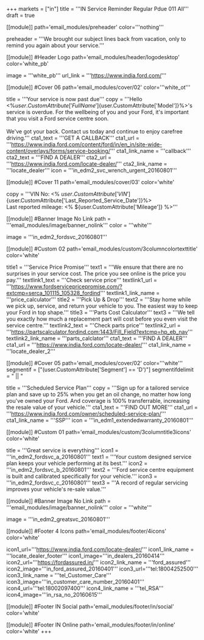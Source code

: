 +++
markets = ["in"]
title = '''IN Service Reminder Regular Pdue 011 All'''
draft = true

[[module]]
path='email_modules/preheader'
color='''nothing'''
   
   preheader = '''We brought our subject lines back from vacation, only to remind you again about your service.'''

[[module]] #Header Logo
path='email_modules/header/logodesktop'
color='white_pb'

  image = '''white_pb'''
  url_link = '''https://www.india.ford.com/'''

[[module]] #Cover 06
path='email_modules/cover/02'
color='''white_ot'''

  title = '''Your service is now past due'''
  copy = '''Hello <%${user.CustomAttribute['FullName']}%><br /><br />Your Ford <%${user.CustomAttribute['Model']}%>'s service is overdue. For the wellbeing of you and your Ford, it's important that you visit a Ford service centre soon.<br /><br />We've got your back. Contact us today and continue to enjoy carefree driving.'''
  cta1_text = '''GET A CALLBACK'''
  cta1_url = '''https://www.india.ford.com/content/ford/in/en_in/site-wide-content/overlays/forms/service-booking/'''
  cta1_link_name = '''callback'''
  cta2_text = '''FIND A DEALER'''
  cta2_url = '''https://www.india.ford.com/locate-dealer/'''
  cta2_link_name = '''locate_dealer'''
  icon = '''in_edm2_svc_wrench_urgent_20160801'''

[[module]] #Cover 11
path='email_modules/cover/03'
color='white'

  copy = '''VIN No: <% ${user.CustomAttribute['VIN']} %><br />Last reported service date: <%${user.CustomAttribute['Last_Reported_Service_Date']}%><br />Last reported mileage: <% ${user.CustomAttribute['Mileage']} %>'''
  
[[module]] #Banner Image No Link
path = '''email_modules/image/banner_nolink'''
color = '''white'''
  
  image = '''in_edm2_fordsvc_20160801'''

[[module]] #Custom 02
path='email_modules/custom/3columncolortexttitle'
color='white'

  title1 = '''Service Price Promise'''
  text1 = '''We ensure that there are no surprises in your service cost. The price you see online is the price you pay.'''
  textlink1_text = '''Check service price'''
  textlink1_url = '''https://www.fordservicepricepromise.com/?extcmp=serca_101115_105328_fordind'''
  textlink1_link_name = '''price_calculator'''
  title2 = '''Pick Up & Drop'''
  text2 = '''Stay home while we pick up, service, and return your vehicle to you. The easiest way to keep your Ford in top shape.'''
  title3 = '''Parts Cost Calculator'''
  text3 = '''We tell you exactly how much a replacement part will cost before you even visit the service centre.'''
  textlink2_text = '''Check parts price'''
  textlink2_url = '''https://partscalculator.fordind.com:1443/Fill_Field?extcmp=hp_eb_nav'''
  textlink2_link_name = '''parts_calclator'''
  cta1_text = '''FIND A DEALER'''
  cta1_url = '''https://www.india.ford.com/locate-dealer/'''
  cta1_link_name = '''locate_dealer_2'''

[[module]] #Cover 05
path='email_modules/cover/02'
color='''white'''
segmentif = ["(user.CustomAttribute['Segment'] == 'D')"]
segmentifdelimit = " || "

  title = '''Scheduled Service Plan'''
  copy = '''Sign up for a tailored service plan and save up to 25% when you get an oil change, no matter how long you've owned your Ford. And coverage is 100% transferrable, increasing the resale value of your vehicle.'''
  cta1_text = '''FIND OUT MORE'''
  cta1_url = '''https://www.india.ford.com/owner/scheduled-service-plan/'''
  cta1_link_name = '''SSP'''
  icon = '''in_edm1_extendedwarranty_20160801'''

[[module]] #Custom 01
path='email_modules/custom/3columntitle3icons'
color='white'

  title = '''Great service is everything'''
  icon1 = '''in_edm2_fordsvc_a_20160801'''
  text1 = '''Your custom designed service plan keeps your vehicle performing at its best.'''
  icon2 = '''in_edm2_fordsvc_b_20160801'''
  text2 = '''Ford service centre equipment is built and calibrated specifically for your vehicle.'''
  icon3 = '''in_edm2_fordsvc_c_20160801'''
  text3 = '''A record of regular servicing improves your vehicle's re-sale value.'''

[[module]] #Banner Image No Link
path = '''email_modules/image/banner_nolink'''
color = '''white'''
  
  image = '''in_edm2_greatsvc_20160801'''

[[module]] #Footer 4 Icons
path='email_modules/footer/4icons'
color='white'

  icon1_url='''https://www.india.ford.com/locate-dealer/'''
  icon1_link_name = '''locate_dealer_footer'''
  icon1_image='''in_dealers_20160414'''
  icon2_url='''https://fordassured.in/'''
  icon2_link_name = '''ford_assured'''
  icon2_image='''in_ford_assured_20160401'''
  icon3_url='''tel:18004252500'''
  icon3_link_name = '''tel_Customer_Care'''
  icon3_image='''in_customer_care_number_20160401'''
  icon4_url='''tel:18002097400'''
  icon4_link_name = '''tel_RSA'''
  icon4_image='''in_rsa_no_20160615'''
    
[[module]] #Footer IN Social
path='email_modules/footer/in/social'
color='white'

[[module]] #Footer IN Online
path='email_modules/footer/in/online'
color='white'
+++
